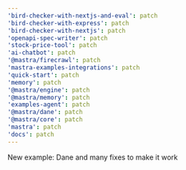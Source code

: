 ```yaml
---
'bird-checker-with-nextjs-and-eval': patch
'bird-checker-with-express': patch
'bird-checker-with-nextjs': patch
'openapi-spec-writer': patch
'stock-price-tool': patch
'ai-chatbot': patch
'@mastra/firecrawl': patch
'mastra-examples-integrations': patch
'quick-start': patch
'memory': patch
'@mastra/engine': patch
'@mastra/memory': patch
'examples-agent': patch
'@mastra/dane': patch
'@mastra/core': patch
'mastra': patch
'docs': patch
---
```


New example: Dane and many fixes to make it work
